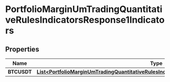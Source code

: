 

# PortfolioMarginUmTradingQuantitativeRulesIndicatorsResponse1Indicators


## Properties

| Name | Type | Description | Notes |
|------------ | ------------- | ------------- | -------------|
|**BTCUSDT** | [**List&lt;PortfolioMarginUmTradingQuantitativeRulesIndicatorsResponse1IndicatorsBTCUSDTInner&gt;**](PortfolioMarginUmTradingQuantitativeRulesIndicatorsResponse1IndicatorsBTCUSDTInner.md) |  |  [optional] |



